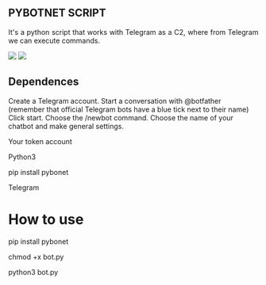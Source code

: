 ## PYBOTNET SCRIPT 
<p align="justify"> It's a python script that works with Telegram as a C2, where from Telegram we can execute commands.</p>
<p></p><img src="https://img.shields.io/static/v1?label=Python&message=framework&color=blue&style=for-the-badge&logo=Python"/>
<img src="http://img.shields.io/static/v1?label=STATUS&message=CONCLUIDO&color=GREEN&style=for-the-badge"/></p>

## Dependences
Create a Telegram account.
    Start a conversation with @botfather (remember that official Telegram bots have a blue tick next to their name)
    Click start.
    Choose the /newbot command.
    Choose the name of your chatbot and make general settings.
<p>Your token account</p>
<p>Python3</p>
<p>pip install pybonet</p>
<p>Telegram</p>

# How to use

<p>pip install pybonet</p>
<p>chmod +x bot.py </p>
<p>python3 bot.py</p>

